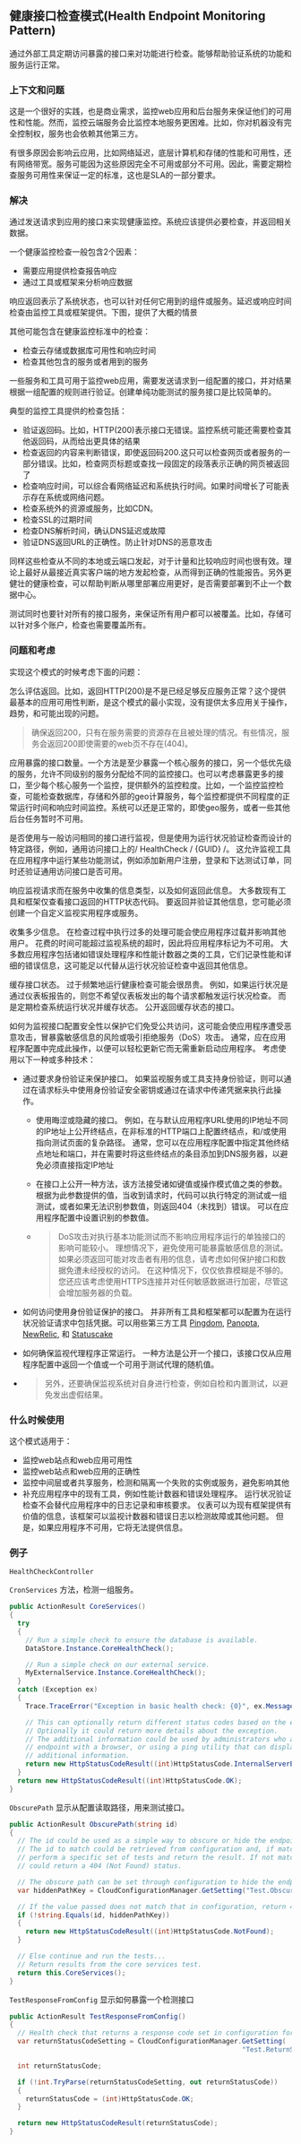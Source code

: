 ## 健康接口检查模式(Health Endpoint Monitoring Pattern)

通过外部工具定期访问暴露的接口来对功能进行检查。能够帮助验证系统的功能和服务运行正常。

### 上下文和问题

这是一个很好的实践，也是商业需求，监控web应用和后台服务来保证他们的可用性和性能。然而，监控云端服务会比监控本地服务更困难。比如，你对机器没有完全控制权，服务也会依赖其他第三方。

有很多原因会影响云应用，比如网络延迟，底层计算机和存储的性能和可用性，还有网络带宽。服务可能因为这些原因完全不可用或部分不可用。因此，需要定期检查服务可用性来保证一定的标准，这也是SLA的一部分要求。

### 解决

通过发送请求到应用的接口来实现健康监控。系统应该提供必要检查，并返回相关数据。

一个健康监控检查一般包含2个因素：

* 需要应用提供检查报告响应
* 通过工具或框架来分析响应数据

响应返回表示了系统状态，也可以针对任何它用到的组件或服务。延迟或响应时间检查由监控工具或框架提供。下图，提供了大概的情景

其他可能包含在健康监控标准中的检查：

* 检查云存储或数据库可用性和响应时间
* 检查其他包含的服务或者用到的服务

一些服务和工具可用于监控web应用，需要发送请求到一组配置的接口，并对结果根据一组配置的规则进行验证。创建单纯功能测试的服务接口是比较简单的。

典型的监控工具提供的检查包括：

* 验证返回码。比如，HTTP(200)表示接口无错误。监控系统可能还需要检查其他返回码，从而给出更具体的结果
* 检查返回的内容来判断错误，即使返回码200.这只可以检查网页或者服务的一部分错误。比如，检查网页标题或查找一段固定的段落表示正确的网页被返回了
* 检查响应时间，可以综合看网络延迟和系统执行时间。如果时间增长了可能表示存在系统或网络问题。
* 检查系统外的资源或服务，比如CDN。
* 检查SSL的过期时间
* 检查DNS解析时间，确认DNS延迟或故障
* 验证DNS返回URL的正确性。防止针对DNS的恶意攻击

同样这些检查从不同的本地或云端口发起，对于计量和比较响应时间也很有效。理论上最好从最接近真实客户端的地方发起检查，从而得到正确的性能报告。另外更健壮的健康检查，可以帮助判断从哪里部署应用更好，是否需要部署到不止一个数据中心。

测试同时也要针对所有的接口服务，来保证所有用户都可以被覆盖。比如，存储可以针对多个账户，检查也需要覆盖所有。

### 问题和考虑

实现这个模式的时候考虑下面的问题：

怎么评估返回。比如，返回HTTP(200)是不是已经足够反应服务正常？这个提供最基本的应用可用性判断，是这个模式的最小实现，没有提供太多应用关于操作，趋势，和可能出现的问题。

> 确保返回200，只有在服务需要的资源存在且被处理的情况。有些情况，服务会返回200即使需要的web页不存在(404)。

应用暴露的接口数量。一个方法是至少暴露一个核心服务的接口，另一个低优先级的服务，允许不同级别的服务分配给不同的监控接口。也可以考虑暴露更多的接口，至少每个核心服务一个监控，提供额外的监控粒度。比如，一个监控监控检查，可能检查数据库，存储和外部的geo计算服务，每个监控都提供不同程度的正常运行时间和响应时间监控。系统可以还是正常的，即使geo服务，或者一些其他后台任务暂时不可用。

是否使用与一般访问相同的接口进行监视，但是使用为运行状况验证检查而设计的特定路径，例如，通用访问接口上的/ HealthCheck / {GUID} /。 这允许监视工具在应用程序中运行某些功能测试，例如添加新用户注册，登录和下达测试订单，同时还验证通用访问接口是否可用。

响应监视请求而在服务中收集的信息类型，以及如何返回此信息。 大多数现有工具和框架仅查看接口返回的HTTP状态代码。 要返回并验证其他信息，您可能必须创建一个自定义监视实用程序或服务。

收集多少信息。 在检查过程中执行过多的处理可能会使应用程序过载并影响其他用户。 花费的时间可能超过监视系统的超时，因此将应用程序标记为不可用。 大多数应用程序包括诸如错误处理程序和性能计数器之类的工具，它们记录性能和详细的错误信息，这可能足以代替从运行状况验证检查中返回其他信息。

缓存接口状态。 过于频繁地运行健康检查可能会很昂贵。 例如，如果运行状况是通过仪表板报告的，则您不希望仪表板发出的每个请求都触发运行状况检查。 而是定期检查系统运行状况并缓存状态。 公开返回缓存状态的接口。

如何为监视接口配置安全性以保护它们免受公共访问，这可能会使应用程序遭受恶意攻击，冒暴露敏感信息的风险或吸引拒绝服务（DoS）攻击。 通常，应在应用程序配置中完成此操作，以便可以轻松更新它而无需重新启动应用程序。 考虑使用以下一种或多种技术：

* 通过要求身份验证来保护接口。 如果监视服务或工具支持身份验证，则可以通过在请求标头中使用身份验证安全密钥或通过在请求中传递凭据来执行此操作。

  * 使用晦涩或隐藏的接口。 例如，在与默认应用程序URL使用的IP地址不同的IP地址上公开终结点，在非标准的HTTP端口上配置终结点，和/或使用指向测试页面的复杂路径。 通常，您可以在应用程序配置中指定其他终结点地址和端口，并在需要时将这些终结点的条目添加到DNS服务器，以避免必须直接指定IP地址

  * 在接口上公开一种方法，该方法接受诸如键值或操作模式值之类的参数。 根据为此参数提供的值，当收到请求时，代码可以执行特定的测试或一组测试，或者如果无法识别参数值，则返回404（未找到）错误。 可以在应用程序配置中设置识别的参数值。

  * > DoS攻击对执行基本功能测试而不影响应用程序运行的单独接口的影响可能较小。 理想情况下，避免使用可能暴露敏感信息的测试。 如果必须返回可能对攻击者有用的信息，请考虑如何保护接口和数据免遭未经授权的访问。 在这种情况下，仅仅依靠模糊是不够的。 您还应该考虑使用HTTPS连接并对任何敏感数据进行加密，尽管这会增加服务器的负载。

* 如何访问使用身份验证保护的接口。 并非所有工具和框架都可以配置为在运行状况验证请求中包括凭据。可以用些第三方工具 [Pingdom](https://www.pingdom.com/), [Panopta](https://www.panopta.com/), [NewRelic](https://newrelic.com/), 和 [Statuscake](https://www.statuscake.com/)

* 如何确保监视代理程序正常运行。 一种方法是公开一个接口，该接口仅从应用程序配置中返回一个值或一个可用于测试代理的随机值。

* > 另外，还要确保监视系统对自身进行检查，例如自检和内置测试，以避免发出虚假结果。

### 什么时候使用

这个模式适用于：

* 监控web站点和web应用可用性
* 监控web站点和web应用的正确性
* 监控中间层或者共享服务，检测和隔离一个失败的实例或服务，避免影响其他
* 补充应用程序中的现有工具，例如性能计数器和错误处理程序。 运行状况验证检查不会替代应用程序中的日志记录和审核要求。 仪表可以为现有框架提供有价值的信息，该框架可以监视计数器和错误日志以检测故障或其他问题。 但是，如果应用程序不可用，它将无法提供信息。

### 例子

`HealthCheckController` 

`CronServices` 方法，检测一组服务。

```c#
public ActionResult CoreServices()
{
  try
  {
    // Run a simple check to ensure the database is available.
    DataStore.Instance.CoreHealthCheck();

    // Run a simple check on our external service.
    MyExternalService.Instance.CoreHealthCheck();
  }
  catch (Exception ex)
  {
    Trace.TraceError("Exception in basic health check: {0}", ex.Message);

    // This can optionally return different status codes based on the exception.
    // Optionally it could return more details about the exception.
    // The additional information could be used by administrators who access the
    // endpoint with a browser, or using a ping utility that can display the
    // additional information.
    return new HttpStatusCodeResult((int)HttpStatusCode.InternalServerError);
  }
  return new HttpStatusCodeResult((int)HttpStatusCode.OK);
}
```

`ObscurePath` 显示从配置读取路径，用来测试接口。

```c#
public ActionResult ObscurePath(string id)
{
  // The id could be used as a simple way to obscure or hide the endpoint.
  // The id to match could be retrieved from configuration and, if matched,
  // perform a specific set of tests and return the result. If not matched it
  // could return a 404 (Not Found) status.

  // The obscure path can be set through configuration to hide the endpoint.
  var hiddenPathKey = CloudConfigurationManager.GetSetting("Test.ObscurePath");

  // If the value passed does not match that in configuration, return 404 (Not Found).
  if (!string.Equals(id, hiddenPathKey))
  {
    return new HttpStatusCodeResult((int)HttpStatusCode.NotFound);
  }

  // Else continue and run the tests...
  // Return results from the core services test.
  return this.CoreServices();
}
```

`TestResponseFromConfig` 显示如何暴露一个检测接口

```c#
public ActionResult TestResponseFromConfig()
{
  // Health check that returns a response code set in configuration for testing.
  var returnStatusCodeSetting = CloudConfigurationManager.GetSetting(
                                                          "Test.ReturnStatusCode");

  int returnStatusCode;

  if (!int.TryParse(returnStatusCodeSetting, out returnStatusCode))
  {
    returnStatusCode = (int)HttpStatusCode.OK;
  }

  return new HttpStatusCodeResult(returnStatusCode);
}
```

